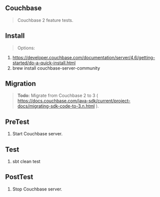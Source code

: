 Couchbase
---------
>Couchbase 2 feature tests.

Install
-------
>Options:
1. https://developer.couchbase.com/documentation/server/4.6/getting-started/do-a-quick-install.html
2. brew install couchbase-server-community

Migration
---------
>**Todo:** Migrate from Couchbase 2 to 3 ( https://docs.couchbase.com/java-sdk/current/project-docs/migrating-sdk-code-to-3.n.html ).

PreTest
-------
1. Start Couchbase server.

Test
----
1. sbt clean test

PostTest
--------
1. Stop Couchbase server.